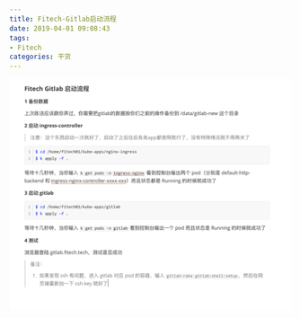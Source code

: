 ```yaml
---
title: Fitech-Gitlab启动流程
date: 2019-04-01 09:08:43
tags:
- Fitech
categories: 干货
---
```


![k8s](../images/Fitech-Gitlab启动流程/k8s.png)